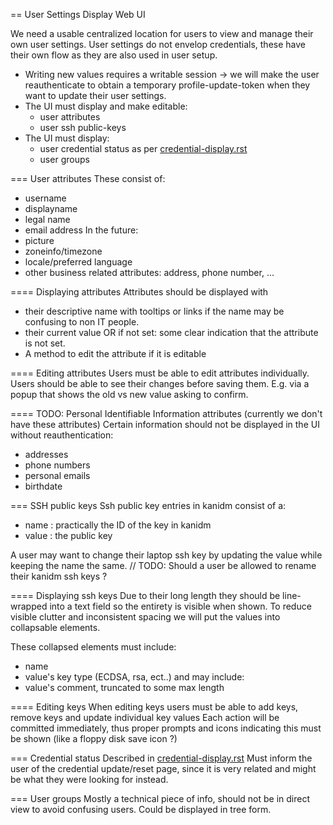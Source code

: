 
== User Settings Display Web UI

We need a usable centralized location for users to view and manage their own user settings.
User settings do not envelop credentials, these have their own flow as they are also used in user setup.

 - Writing new values requires a writable session -> we will make the user reauthenticate to obtain a temporary profile-update-token when they want to update their user settings.
 - The UI must display and make editable:
   - user attributes
   - user ssh public-keys
 - The UI must display:
   - user credential status as per [credential-display.rst](credential-display.rst)
   - user groups

=== User attributes
These consist of: 
 - username
 - displayname
 - legal name
 - email address
In the future:
 - picture
 - zoneinfo/timezone
 - locale/preferred language
 - other business related attributes: address, phone number, ...

==== Displaying attributes
Attributes should be displayed with
 - their descriptive name with tooltips or links if the name may be confusing to non IT people.
 - their current value OR if not set: some clear indication that the attribute is not set.
 - A method to edit the attribute if it is editable

==== Editing attributes
Users must be able to edit attributes individually.
Users should be able to see their changes before saving them. 
  E.g. via a popup that shows the old vs new value asking to confirm.

==== TODO: Personal Identifiable Information attributes (currently we don't have these attributes)
Certain information should not be displayed in the UI without reauthentication:
 - addresses
 - phone numbers
 - personal emails
 - birthdate

=== SSH public keys
Ssh public key entries in kanidm consist of a:
 - name : practically the ID of the key in kanidm
 - value : the public key

A user may want to change their laptop ssh key by updating the value while keeping the name the same.
// TODO: Should a user be allowed to rename their kanidm ssh keys ?

==== Displaying ssh keys
Due to their long length they should be line-wrapped into a text field so the entirety is visible when shown.
To reduce visible clutter and inconsistent spacing we will put the values into collapsable elements.

These collapsed elements must include:
 - name
 - value's key type (ECDSA, rsa, ect..)
and may include:
 - value's comment, truncated to some max length


==== Editing keys
When editing keys users must be able to add keys, remove keys and update individual key values
Each action will be committed immediately, thus proper prompts and icons indicating this must be shown (like a floppy disk save icon ?)

=== Credential status
Described in [credential-display.rst](credential-display.rst)
Must inform the user of the credential update/reset page, since it is very related and might be what they were looking for instead.

=== User groups
Mostly a technical piece of info, should not be in direct view to avoid confusing users.
Could be displayed in tree form. 
